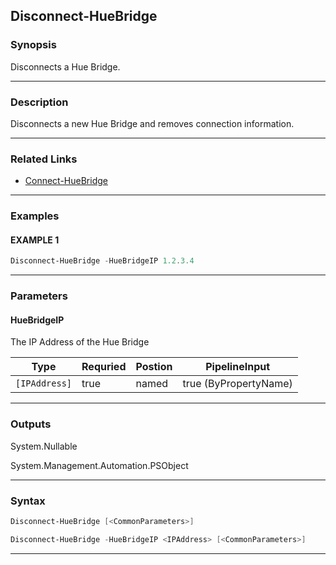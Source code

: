 
Disconnect-HueBridge
--------------------
### Synopsis
Disconnects a Hue Bridge.

---
### Description

Disconnects a new Hue Bridge and removes connection information.

---
### Related Links
* [Connect-HueBridge](Connect-HueBridge.md)
---
### Examples
#### EXAMPLE 1
```PowerShell
Disconnect-HueBridge -HueBridgeIP 1.2.3.4
```

---
### Parameters
#### **HueBridgeIP**

The IP Address of the Hue Bridge



|Type             |Requried|Postion|PipelineInput        |
|-----------------|--------|-------|---------------------|
|```[IPAddress]```|true    |named  |true (ByPropertyName)|
---
### Outputs
System.Nullable


System.Management.Automation.PSObject


---
### Syntax
```PowerShell
Disconnect-HueBridge [<CommonParameters>]
```
```PowerShell
Disconnect-HueBridge -HueBridgeIP <IPAddress> [<CommonParameters>]
```
---


